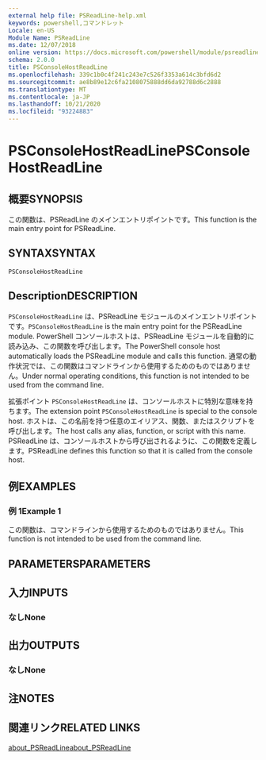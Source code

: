 ```yaml
---
external help file: PSReadLine-help.xml
keywords: powershell,コマンドレット
Locale: en-US
Module Name: PSReadLine
ms.date: 12/07/2018
online version: https://docs.microsoft.com/powershell/module/psreadline/psconsolehostreadline?view=powershell-6&WT.mc_id=ps-gethelp
schema: 2.0.0
title: PSConsoleHostReadLine
ms.openlocfilehash: 339c1b0c4f241c243e7c526f3353a614c3bfd6d2
ms.sourcegitcommit: ae8b89e12c6fa2108075888dd6da92788d6c2888
ms.translationtype: MT
ms.contentlocale: ja-JP
ms.lasthandoff: 10/21/2020
ms.locfileid: "93224883"
---
```

# <span data-ttu-id="5f880-103">PSConsoleHostReadLine</span><span class="sxs-lookup"><span data-stu-id="5f880-103">PSConsoleHostReadLine</span></span>

## <span data-ttu-id="5f880-104">概要</span><span class="sxs-lookup"><span data-stu-id="5f880-104">SYNOPSIS</span></span>
<span data-ttu-id="5f880-105">この関数は、PSReadLine のメインエントリポイントです。</span><span class="sxs-lookup"><span data-stu-id="5f880-105">This function is the main entry point for PSReadLine.</span></span>

## <span data-ttu-id="5f880-106">SYNTAX</span><span class="sxs-lookup"><span data-stu-id="5f880-106">SYNTAX</span></span>

```
PSConsoleHostReadLine
```

## <span data-ttu-id="5f880-107">Description</span><span class="sxs-lookup"><span data-stu-id="5f880-107">DESCRIPTION</span></span>

<span data-ttu-id="5f880-108">`PSConsoleHostReadLine` は、PSReadLine モジュールのメインエントリポイントです。</span><span class="sxs-lookup"><span data-stu-id="5f880-108">`PSConsoleHostReadLine` is the main entry point for the PSReadLine module.</span></span> <span data-ttu-id="5f880-109">PowerShell コンソールホストは、PSReadLine モジュールを自動的に読み込み、この関数を呼び出します。</span><span class="sxs-lookup"><span data-stu-id="5f880-109">The PowerShell console host automatically loads the PSReadLine module and calls this function.</span></span> <span data-ttu-id="5f880-110">通常の動作状況では、この関数はコマンドラインから使用するためのものではありません。</span><span class="sxs-lookup"><span data-stu-id="5f880-110">Under normal operating conditions, this function is not intended to be used from the command line.</span></span>

<span data-ttu-id="5f880-111">拡張ポイント `PSConsoleHostReadLine` は、コンソールホストに特別な意味を持ちます。</span><span class="sxs-lookup"><span data-stu-id="5f880-111">The extension point `PSConsoleHostReadLine` is special to the console host.</span></span> <span data-ttu-id="5f880-112">ホストは、この名前を持つ任意のエイリアス、関数、またはスクリプトを呼び出します。</span><span class="sxs-lookup"><span data-stu-id="5f880-112">The host calls any alias, function, or script with this name.</span></span> <span data-ttu-id="5f880-113">PSReadLine は、コンソールホストから呼び出されるように、この関数を定義します。</span><span class="sxs-lookup"><span data-stu-id="5f880-113">PSReadLine defines this function so that it is called from the console host.</span></span>

## <span data-ttu-id="5f880-114">例</span><span class="sxs-lookup"><span data-stu-id="5f880-114">EXAMPLES</span></span>

### <span data-ttu-id="5f880-115">例 1</span><span class="sxs-lookup"><span data-stu-id="5f880-115">Example 1</span></span>

<span data-ttu-id="5f880-116">この関数は、コマンドラインから使用するためのものではありません。</span><span class="sxs-lookup"><span data-stu-id="5f880-116">This function is not intended to be used from the command line.</span></span>

## <span data-ttu-id="5f880-117">PARAMETERS</span><span class="sxs-lookup"><span data-stu-id="5f880-117">PARAMETERS</span></span>

## <span data-ttu-id="5f880-118">入力</span><span class="sxs-lookup"><span data-stu-id="5f880-118">INPUTS</span></span>

### <span data-ttu-id="5f880-119">なし</span><span class="sxs-lookup"><span data-stu-id="5f880-119">None</span></span>

## <span data-ttu-id="5f880-120">出力</span><span class="sxs-lookup"><span data-stu-id="5f880-120">OUTPUTS</span></span>

### <span data-ttu-id="5f880-121">なし</span><span class="sxs-lookup"><span data-stu-id="5f880-121">None</span></span>

## <span data-ttu-id="5f880-122">注</span><span class="sxs-lookup"><span data-stu-id="5f880-122">NOTES</span></span>

## <span data-ttu-id="5f880-123">関連リンク</span><span class="sxs-lookup"><span data-stu-id="5f880-123">RELATED LINKS</span></span>

[<span data-ttu-id="5f880-124">about_PSReadLine</span><span class="sxs-lookup"><span data-stu-id="5f880-124">about_PSReadLine</span></span>](./About/about_PSReadLine.md)
